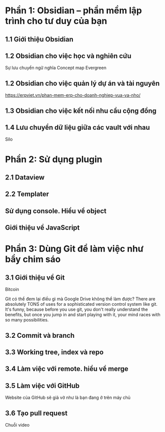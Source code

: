 # Phần 1: Obsidian – phần mềm lập trình cho tư duy của bạn
## 1.1 Giới thiệu Obsidian
## 1.2 Obsidian cho việc học và nghiên cứu
Sự lưu chuyển ngữ nghĩa
Concept map
Evergreen
## 1.2 Obsidian cho việc quản lý dự án và tài nguyên
https://erpviet.vn/phan-mem-erp-cho-doanh-nghiep-vua-va-nho/
## 1.3 Obsidian cho việc kết nối nhu cầu cộng đồng
## 1.4 Lưu chuyển dữ liệu giữa các vault với nhau
Silo

# Phần 2: Sử dụng plugin
## 2.1 Dataview 
## 2.2 Templater
## Sử dụng console. Hiểu về object  
## Giới thiệu về JavaScript

# Phần 3: Dùng Git để làm việc như bầy chim sáo
## 3.1 Giới thiệu về Git
Bitcoin

Git có thể đem lại điều gì mà Google Drive không thể làm được?
There are absolutely TONS of uses for a sophisticated version control system like git. It's funny, because before you use git, you don't really understand the benefits, but once you jump in and start playing with it, your mind races with so many possibilities. 
## 3.2 Commit và branch
## 3.3 Working tree, index và repo
## 3.4 Làm việc với remote. hiểu về merge
## 3.5 Làm việc với GitHub
Website của GitHub sẽ giả vờ như là bạn đang ở trên máy chủ
## 3.6 Tạo pull request



Chuỗi video